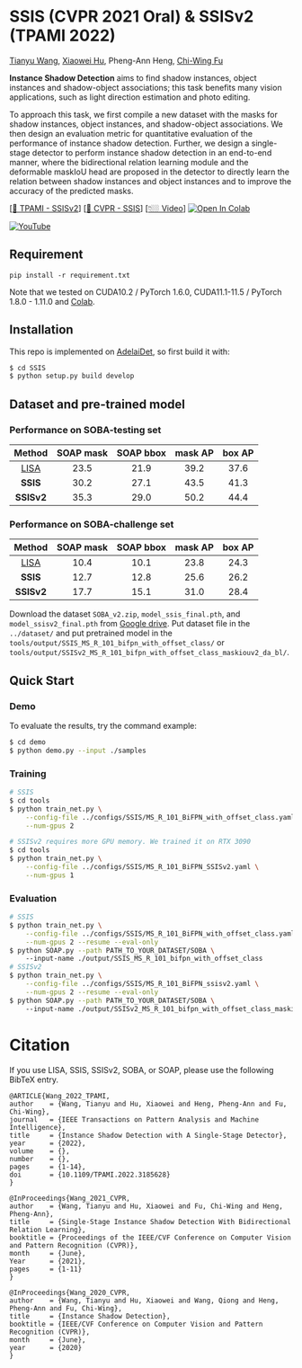 # SSIS (CVPR 2021 **Oral**) & SSISv2 (**TPAMI** 2022)


[Tianyu Wang](https://stevewongv.github.io), [Xiaowei Hu](https://xw-hu.github.io), Pheng-Ann Heng, [Chi-Wing Fu](http://www.cse.cuhk.edu.hk/~cwfu/)

**Instance Shadow Detection** aims to find shadow instances, object instances and shadow-object associations; this task benefits many vision applications, such as light direction estimation and photo editing.

To approach this task, we first compile a new dataset with the masks for shadow instances, object instances, and shadow-object associations. We then design an evaluation metric for quantitative evaluation of the performance of instance shadow detection. Further, we design a single-stage detector to perform instance shadow detection in an end-to-end manner, where the bidirectional relation learning module and the deformable maskIoU head are proposed in the detector to directly learn the relation between shadow instances and object instances and to improve the accuracy of the predicted masks.

[[📄 TPAMI - SSISv2](http://arxiv.org/abs/2207.04614)] [[📄 CVPR - SSIS](https://openaccess.thecvf.com/content/CVPR2021/papers/Wang_Single-Stage_Instance_Shadow_Detection_With_Bidirectional_Relation_Learning_CVPR_2021_paper.pdf)] [[👇🏼 Video](http://www.youtube.com/watch?v=p0b_2SsFypw)]  [![Open In Colab](https://colab.research.google.com/assets/colab-badge.svg)](https://colab.research.google.com/drive/1y9UpS5uA1YuoMyvYVzcKL4ltA_FDu_x0?usp=sharing)

[![YouTube](https://cdn.jsdelivr.net/gh/stevewongv/image-hosting@master/20210618/CVPR2021.273zljpaxzpc.jpg)](http://www.youtube.com/watch?v=p0b_2SsFypw)

## Requirement

```
pip install -r requirement.txt
```

Note that we tested on CUDA10.2 / PyTorch 1.6.0, CUDA11.1-11.5 / PyTorch 1.8.0 - 1.11.0 and [Colab](https://colab.research.google.com/drive/1y9UpS5uA1YuoMyvYVzcKL4ltA_FDu_x0?usp=sharing).

## Installation

This repo is implemented on [AdelaiDet](https://github.com/aim-uofa/AdelaiDet), so first build it with:
```bash
$ cd SSIS
$ python setup.py build develop
```

## Dataset and pre-trained model

### Performance on SOBA-testing set

| Method | SOAP mask  | SOAP bbox  | mask AP | box AP |
| :-----:| :--------: | :--------: |:------: |:-----: |
| [LISA](https://github.com/stevewongv/InstanceShadowDetection) | 23.5     | 21.9       | 39.2    | 37.6   |
| **SSIS** | 30.2     | 27.1       | 43.5    | 41.3   |
|**SSISv2**| 35.3     | 29.0       | 50.2    | 44.4   |

### Performance on SOBA-challenge set

| Method | SOAP mask  | SOAP bbox  | mask AP | box AP |
| :-----:| :--------: | :--------: |:------: |:-----: |
| [LISA](https://github.com/stevewongv/InstanceShadowDetection) | 10.4     | 10.1       | 23.8    | 24.3   |
| **SSIS** | 12.7     | 12.8       | 25.6    | 26.2   |
|**SSISv2**| 17.7     | 15.1       | 31.0    | 28.4   |

Download the dataset `SOBA_v2.zip`, `model_ssis_final.pth`, and `model_ssisv2_final.pth` from [Google drive](https://drive.google.com/drive/folders/1MKxyq3R6AUeyLai9i9XWzG2C_n5f0ppP). Put dataset file in the `../dataset/` and put pretrained model in the `tools/output/SSIS_MS_R_101_bifpn_with_offset_class/` or `tools/output/SSISv2_MS_R_101_bifpn_with_offset_class_maskiouv2_da_bl/`.

## Quick Start 
### Demo
To evaluate the results, try the command example:

```bash
$ cd demo
$ python demo.py --input ./samples
```

### Training
```bash
# SSIS
$ cd tools
$ python train_net.py \
    --config-file ../configs/SSIS/MS_R_101_BiFPN_with_offset_class.yaml \
    --num-gpus 2 

# SSISv2 requires more GPU memory. We trained it on RTX 3090
$ cd tools
$ python train_net.py \
    --config-file ../configs/SSIS/MS_R_101_BiFPN_SSISv2.yaml \
    --num-gpus 1
``` 

### Evaluation
```bash
# SSIS
$ python train_net.py \
    --config-file ../configs/SSIS/MS_R_101_BiFPN_with_offset_class.yaml \
    --num-gpus 2 --resume --eval-only
$ python SOAP.py --path PATH_TO_YOUR_DATASET/SOBA \ 
    --input-name ./output/SSIS_MS_R_101_bifpn_with_offset_class
# SSISv2
$ python train_net.py \
    --config-file ../configs/SSIS/MS_R_101_BiFPN_ssisv2.yaml \
    --num-gpus 2 --resume --eval-only
$ python SOAP.py --path PATH_TO_YOUR_DATASET/SOBA \ 
    --input-name ./output/SSISv2_MS_R_101_bifpn_with_offset_class_maskiouv2_da_bl
``` 

# Citation
If you use LISA, SSIS, SSISv2, SOBA, or SOAP, please use the following BibTeX entry.

```
@ARTICLE{Wang_2022_TPAMI,  
author    = {Wang, Tianyu and Hu, Xiaowei and Heng, Pheng-Ann and Fu, Chi-Wing}, 
journal   = {IEEE Transactions on Pattern Analysis and Machine Intelligence},   
title     = {Instance Shadow Detection with A Single-Stage Detector},   
year      = {2022},  
volume    = {},  
number    = {},  
pages     = {1-14},  
doi       = {10.1109/TPAMI.2022.3185628}
}

@InProceedings{Wang_2021_CVPR,
author    = {Wang, Tianyu and Hu, Xiaowei and Fu, Chi-Wing and Heng, Pheng-Ann},
title     = {Single-Stage Instance Shadow Detection With Bidirectional Relation Learning},
booktitle = {Proceedings of the IEEE/CVF Conference on Computer Vision and Pattern Recognition (CVPR)},
month     = {June},
Year      = {2021},
pages     = {1-11}
}

@InProceedings{Wang_2020_CVPR,
author    = {Wang, Tianyu and Hu, Xiaowei and Wang, Qiong and Heng, Pheng-Ann and Fu, Chi-Wing},
title     = {Instance Shadow Detection},
booktitle = {IEEE/CVF Conference on Computer Vision and Pattern Recognition (CVPR)},
month     = {June},
year      = {2020}
}
```

